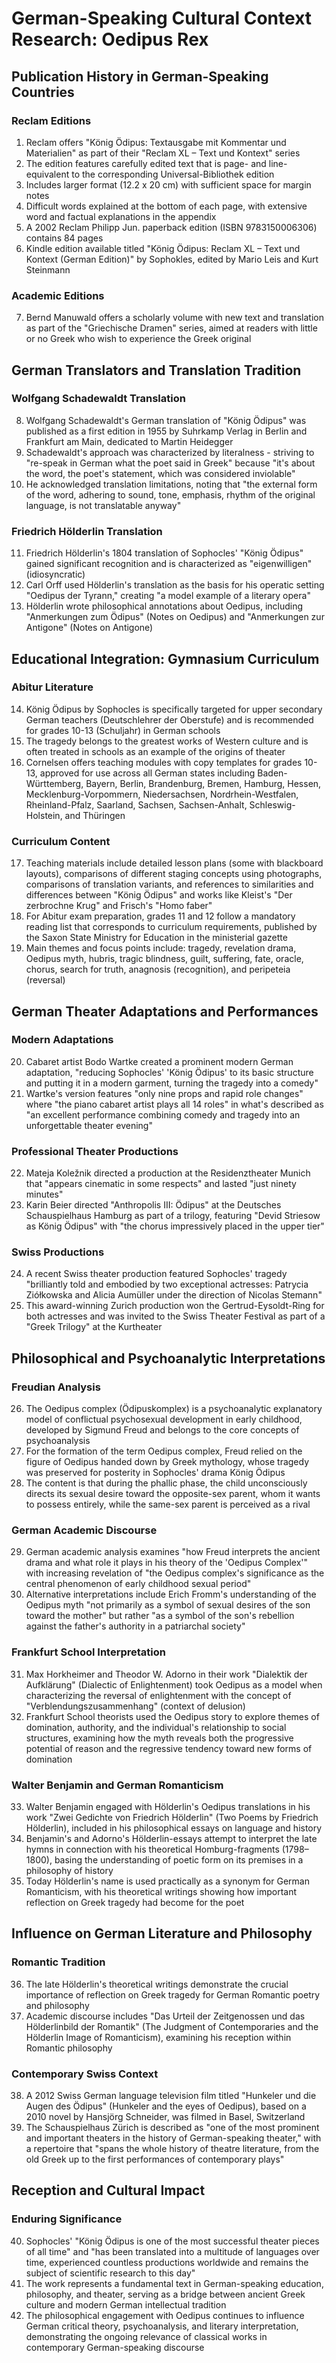 # German-Speaking Cultural Context Research: Oedipus Rex

## Publication History in German-Speaking Countries

### Reclam Editions
1. Reclam offers "König Ödipus: Textausgabe mit Kommentar und Materialien" as part of their "Reclam XL – Text und Kontext" series
2. The edition features carefully edited text that is page- and line-equivalent to the corresponding Universal-Bibliothek edition
3. Includes larger format (12.2 x 20 cm) with sufficient space for margin notes
4. Difficult words explained at the bottom of each page, with extensive word and factual explanations in the appendix
5. A 2002 Reclam Philipp Jun. paperback edition (ISBN 9783150006306) contains 84 pages
6. Kindle edition available titled "König Ödipus: Reclam XL – Text und Kontext (German Edition)" by Sophokles, edited by Mario Leis and Kurt Steinmann

### Academic Editions
7. Bernd Manuwald offers a scholarly volume with new text and translation as part of the "Griechische Dramen" series, aimed at readers with little or no Greek who wish to experience the Greek original

## German Translators and Translation Tradition

### Wolfgang Schadewaldt Translation
8. Wolfgang Schadewaldt's German translation of "König Ödipus" was published as a first edition in 1955 by Suhrkamp Verlag in Berlin and Frankfurt am Main, dedicated to Martin Heidegger
9. Schadewaldt's approach was characterized by literalness - striving to "re-speak in German what the poet said in Greek" because "it's about the word, the poet's statement, which was considered inviolable"
10. He acknowledged translation limitations, noting that "the external form of the word, adhering to sound, tone, emphasis, rhythm of the original language, is not translatable anyway"

### Friedrich Hölderlin Translation
11. Friedrich Hölderlin's 1804 translation of Sophocles' "König Ödipus" gained significant recognition and is characterized as "eigenwilligen" (idiosyncratic)
12. Carl Orff used Hölderlin's translation as the basis for his operatic setting "Oedipus der Tyrann," creating "a model example of a literary opera"
13. Hölderlin wrote philosophical annotations about Oedipus, including "Anmerkungen zum Ödipus" (Notes on Oedipus) and "Anmerkungen zur Antigone" (Notes on Antigone)

## Educational Integration: Gymnasium Curriculum

### Abitur Literature
14. König Ödipus by Sophocles is specifically targeted for upper secondary German teachers (Deutschlehrer der Oberstufe) and is recommended for grades 10-13 (Schuljahr) in German schools
15. The tragedy belongs to the greatest works of Western culture and is often treated in schools as an example of the origins of theater
16. Cornelsen offers teaching modules with copy templates for grades 10-13, approved for use across all German states including Baden-Württemberg, Bayern, Berlin, Brandenburg, Bremen, Hamburg, Hessen, Mecklenburg-Vorpommern, Niedersachsen, Nordrhein-Westfalen, Rheinland-Pfalz, Saarland, Sachsen, Sachsen-Anhalt, Schleswig-Holstein, and Thüringen

### Curriculum Content
17. Teaching materials include detailed lesson plans (some with blackboard layouts), comparisons of different staging concepts using photographs, comparisons of translation variants, and references to similarities and differences between "König Ödipus" and works like Kleist's "Der zerbrochne Krug" and Frisch's "Homo faber"
18. For Abitur exam preparation, grades 11 and 12 follow a mandatory reading list that corresponds to curriculum requirements, published by the Saxon State Ministry for Education in the ministerial gazette
19. Main themes and focus points include: tragedy, revelation drama, Oedipus myth, hubris, tragic blindness, guilt, suffering, fate, oracle, chorus, search for truth, anagnosis (recognition), and peripeteia (reversal)

## German Theater Adaptations and Performances

### Modern Adaptations
20. Cabaret artist Bodo Wartke created a prominent modern German adaptation, "reducing Sophocles' 'König Ödipus' to its basic structure and putting it in a modern garment, turning the tragedy into a comedy"
21. Wartke's version features "only nine props and rapid role changes" where "the piano cabaret artist plays all 14 roles" in what's described as "an excellent performance combining comedy and tragedy into an unforgettable theater evening"

### Professional Theater Productions
22. Mateja Koležnik directed a production at the Residenztheater Munich that "appears cinematic in some respects" and lasted "just ninety minutes"
23. Karin Beier directed "Anthropolis III: Ödipus" at the Deutsches Schauspielhaus Hamburg as part of a trilogy, featuring "Devid Striesow as König Ödipus" with "the chorus impressively placed in the upper tier"

### Swiss Productions
24. A recent Swiss theater production featured Sophocles' tragedy "brilliantly told and embodied by two exceptional actresses: Patrycia Ziółkowska and Alicia Aumüller under the direction of Nicolas Stemann"
25. This award-winning Zurich production won the Gertrud-Eysoldt-Ring for both actresses and was invited to the Swiss Theater Festival as part of a "Greek Trilogy" at the Kurtheater

## Philosophical and Psychoanalytic Interpretations

### Freudian Analysis
26. The Oedipus complex (Ödipuskomplex) is a psychoanalytic explanatory model of conflictual psychosexual development in early childhood, developed by Sigmund Freud and belongs to the core concepts of psychoanalysis
27. For the formation of the term Oedipus complex, Freud relied on the figure of Oedipus handed down by Greek mythology, whose tragedy was preserved for posterity in Sophocles' drama König Ödipus
28. The content is that during the phallic phase, the child unconsciously directs its sexual desire toward the opposite-sex parent, whom it wants to possess entirely, while the same-sex parent is perceived as a rival

### German Academic Discourse
29. German academic analysis examines "how Freud interprets the ancient drama and what role it plays in his theory of the 'Oedipus Complex'" with increasing revelation of "the Oedipus complex's significance as the central phenomenon of early childhood sexual period"
30. Alternative interpretations include Erich Fromm's understanding of the Oedipus myth "not primarily as a symbol of sexual desires of the son toward the mother" but rather "as a symbol of the son's rebellion against the father's authority in a patriarchal society"

### Frankfurt School Interpretation
31. Max Horkheimer and Theodor W. Adorno in their work "Dialektik der Aufklärung" (Dialectic of Enlightenment) took Oedipus as a model when characterizing the reversal of enlightenment with the concept of "Verblendungszusammenhang" (context of delusion)
32. Frankfurt School theorists used the Oedipus story to explore themes of domination, authority, and the individual's relationship to social structures, examining how the myth reveals both the progressive potential of reason and the regressive tendency toward new forms of domination

### Walter Benjamin and German Romanticism
33. Walter Benjamin engaged with Hölderlin's Oedipus translations in his work "Zwei Gedichte von Friedrich Hölderlin" (Two Poems by Friedrich Hölderlin), included in his philosophical essays on language and history
34. Benjamin's and Adorno's Hölderlin-essays attempt to interpret the late hymns in connection with his theoretical Homburg-fragments (1798–1800), basing the understanding of poetic form on its premises in a philosophy of history
35. Today Hölderlin's name is used practically as a synonym for German Romanticism, with his theoretical writings showing how important reflection on Greek tragedy had become for the poet

## Influence on German Literature and Philosophy

### Romantic Tradition
36. The late Hölderlin's theoretical writings demonstrate the crucial importance of reflection on Greek tragedy for German Romantic poetry and philosophy
37. Academic discourse includes "Das Urteil der Zeitgenossen und das Hölderlinbild der Romantik" (The Judgment of Contemporaries and the Hölderlin Image of Romanticism), examining his reception within Romantic philosophy

### Contemporary Swiss Context
38. A 2012 Swiss German language television film titled "Hunkeler und die Augen des Ödipus" (Hunkeler and the eyes of Oedipus), based on a 2010 novel by Hansjörg Schneider, was filmed in Basel, Switzerland
39. The Schauspielhaus Zürich is described as "one of the most prominent and important theaters in the history of German-speaking theater," with a repertoire that "spans the whole history of theatre literature, from the old Greek up to the first performances of contemporary plays"

## Reception and Cultural Impact

### Enduring Significance
40. Sophocles' "König Ödipus is one of the most successful theater pieces of all time" and "has been translated into a multitude of languages over time, experienced countless productions worldwide and remains the subject of scientific research to this day"
41. The work represents a fundamental text in German-speaking education, philosophy, and theater, serving as a bridge between ancient Greek culture and modern German intellectual tradition
42. The philosophical engagement with Oedipus continues to influence German critical theory, psychoanalysis, and literary interpretation, demonstrating the ongoing relevance of classical works in contemporary German-speaking discourse